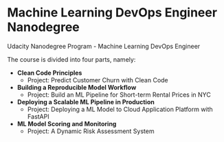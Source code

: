 # Machine Learning DevOps Engineer Nanodegree
Udacity Nanodegree Program - Machine Learning DevOps Engineer

The course is divided into four parts, namely:

- **Clean Code Principles**
	- Project: Predict Customer Churn with Clean Code
- **Building a Reproducible Model Workflow**
	- Project: Build an ML Pipeline for Short-term Rental Prices in NYC
- **Deploying a Scalable ML Pipeline in Production**
	- Project: Deploying a ML Model to Cloud Application Platform with FastAPI
- **ML Model Scoring and Monitoring**
	- Project: A Dynamic Risk Assessment System

